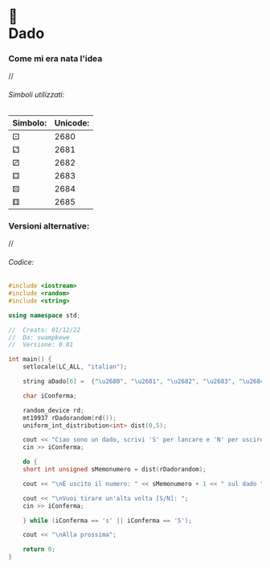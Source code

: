 # 🎲 <br /> Dado

### Come mi era nata l'idea

//

###### Simboli utilizzati:

| **Simbolo:** | **Unicode:** |
|:-- | :-- |
| ⚀ | 2680 |
| ⚁ | 2681 |
| ⚂ | 2682 |
| ⚃ | 2683 |
| ⚄ | 2684 |
| ⚅ | 2685 | 



### Versioni alternative:

//

###### Codice:

```cpp
#include <iostream>
#include <random>
#include <string>

using namespace std;

//  Creato: 01/12/22
//  Da: swampkewe
//  Versione: 0.01

int main() {
	setlocale(LC_ALL, "italian");

    string aDado[6] =  {"\u2680", "\u2681", "\u2682", "\u2683", "\u2684", "\u2685"};

    char iConferma;

    random_device rd;
    mt19937 rDadorandom(rd());
    uniform_int_distribution<int> dist(0,5);

    cout << "Ciao sono un dado, scrivi 'S' per lancare e 'N' per uscire: ";
    cin >> iConferma;

    do {
    short int unsigned sMemonumero = dist(rDadorandom);

    cout << "\nÈ uscito il numero: " << sMemonumero + 1 << " sul dado " << aDado[sMemonumero];

    cout << "\nVuoi tirare un'alta volta [S/N]: ";
    cin >> iConferma;

    } while (iConferma == 's' || iConferma == 'S');

    cout << "\nAlla prossima";

	return 0;
}
```
